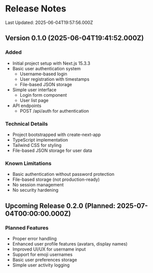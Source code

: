 # Release Notes

Last Updated: 2025-06-04T19:57:56.000Z

## Version 0.1.0 (2025-06-04T19:41:52.000Z)

### Added
- Initial project setup with Next.js 15.3.3
- Basic user authentication system
  - Username-based login
  - User registration with timestamps
  - File-based JSON storage
- Simple user interface
  - Login form component
  - User list page
- API endpoints
  - POST /api/auth for authentication

### Technical Details
- Project bootstrapped with create-next-app
- TypeScript implementation
- Tailwind CSS for styling
- File-based JSON storage for user data

### Known Limitations
- Basic authentication without password protection
- File-based storage (not production-ready)
- No session management
- No security hardening

## Upcoming Release 0.2.0 (Planned: 2025-07-04T00:00:00.000Z)

### Planned Features
- Proper error handling
- Enhanced user profile features (avatars, display names)
- Improved UI/UX for username input
- Support for emoji usernames
- Basic user preferences storage
- Simple user activity logging
